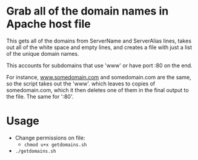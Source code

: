 # Grab all of the domain names in Apache host file

This gets all of the domains from ServerName and ServerAlias lines, takes out all of the white space and empty lines, and creates a file with just a list of the unique domain names.

This accounts for subdomains that use 'www' or have port :80 on the end.

For instance, www.somedomain.com and somedomain.com are the same, so the script takes out the 'www'. which leaves to copies of somedomain.com, which it then deletes one of them in the final output to the file. The same for ':80'.

# Usage
- Change permissions on file:
  - `chmod u+x getdomains.sh`
- `./getdomains.sh`



